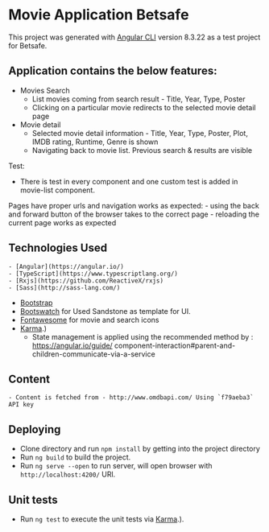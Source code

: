 # Movie Application Betsafe

This project was generated with [Angular CLI](https://github.com/angular/angular-cli) version 8.3.22 as a test project for Betsafe.

## Application contains the below features:

- Movies Search
	- List movies coming from search result - Title, Year, Type, Poster
	- Clicking on a particular movie redirects to the selected movie detail page
- Movie detail
	- Selected movie detail information - Title, Year, Type, Poster, Plot, IMDB rating, Runtime, Genre is shown
	- Navigating back to movie list. Previous search & results are visible

Test:
  - There is test in every component and one custom test is added in movie-list component.

Pages have proper urls and navigation works as expected:
	- using the back and forward button of the browser takes to the correct page
	- reloading the current page works as expected


## Technologies Used

	- [Angular](https://angular.io/)
	- [TypeScript](https://www.typescriptlang.org/)
	- [Rxjs](https://github.com/ReactiveX/rxjs)
	- [Sass](http://sass-lang.com/)
  - [Bootstrap](https://getbootstrap.com/)
  - [Bootswatch](https://bootswatch.com/) for Used Sandstone as template for UI.
  - [Fontawesome](https://www.npmjs.com/package/font-awesome) for movie and search icons
  - [Karma](https://karma-runner.github.io).)
	- State management is applied using the recommended method by : https://angular.io/guide/
  component-interaction#parent-and-children-communicate-via-a-service

## Content
	- Content is fetched from - http://www.omdbapi.com/ Using `f79aeba3` API key 

## Deploying
  - Clone directory and run `npm install` by getting into the project directory 
  - Run `ng build` to build the project.
  - Run `ng serve --open` to run server, will open browser with `http://localhost:4200/` URl.


## Unit tests 
  - Run `ng test` to execute the unit tests via [Karma](https://karma-runner.github.io).).
